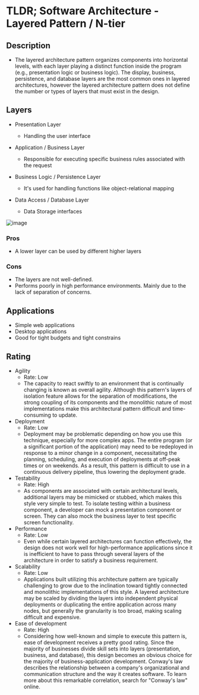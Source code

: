 # TLDR; Software Architecture - Layered Pattern / N-tier

## Description

- The layered architecture pattern organizes components into horizontal levels, with each layer playing a distinct function inside the program (e.g., presentation logic or business logic). The display, business, persistence, and database layers are the most common ones in layered architectures, however the layered architecture pattern does not define the number or types of layers that must exist in the design.

## Layers

- Presentation Layer

  - Handling the user interface

- Application / Business Layer

  - Responsible for executing specific business rules associated with the request

- Business Logic / Persistence Layer

  - It's used for handling functions like object-relational mapping

- Data Access / Database Layer
  - Data Storage interfaces

![image](https://www.oreilly.com/library/view/software-architecture-patterns/9781491971437/assets/sapr_0102.png)

### Pros

- A lower layer can be used by different higher layers

### Cons

- The layers are not well-defined.
- Performs poorly in high performance environments. Mainly due to the lack of separation of concerns.

## Applications

- Simple web applications
- Desktop applications
- Good for tight budgets and tight constrains

## Rating

- Agility
  - Rate: Low
  - The capacity to react swiftly to an environment that is continually changing is known as overall agility. Although this pattern's layers of isolation feature allows for the separation of modifications, the strong coupling of its components and the monolithic nature of most implementations make this architectural pattern difficult and time-consuming to update.
- Deployment
  - Rate: Low
  - Deployment may be problematic depending on how you use this technique, especially for more complex apps. The entire program (or a significant portion of the application) may need to be redeployed in response to a minor change in a component, necessitating the planning, scheduling, and execution of deployments at off-peak times or on weekends. As a result, this pattern is difficult to use in a continuous delivery pipeline, thus lowering the deployment grade.
- Testability
  - Rate: High
  - As components are associated with certain architectural levels, additional layers may be mimicked or stubbed, which makes this style very simple to test. To isolate testing within a business component, a developer can mock a presentation component or screen. They can also mock the business layer to test specific screen functionality.
- Performance
  - Rate: Low
  - Even while certain layered architectures can function effectively, the design does not work well for high-performance applications since it is inefficient to have to pass through several layers of the architecture in order to satisfy a business requirement.
- Scalability
  - Rate: Low
  - Applications built utilizing this architecture pattern are typically challenging to grow due to the inclination toward tightly connected and monolithic implementations of this style. A layered architecture may be scaled by dividing the layers into independent physical deployments or duplicating the entire application across many nodes, but generally the granularity is too broad, making scaling difficult and expensive.
- Ease of development
  - Rate: High
  - Considering how well-known and simple to execute this pattern is, ease of development receives a pretty good rating. Since the majority of businesses divide skill sets into layers (presentation, business, and database), this design becomes an obvious choice for the majority of business-application development. Conway's law describes the relationship between a company's organizational and communication structure and the way it creates software. To learn more about this remarkable correlation, search for "Conway's law" online.
